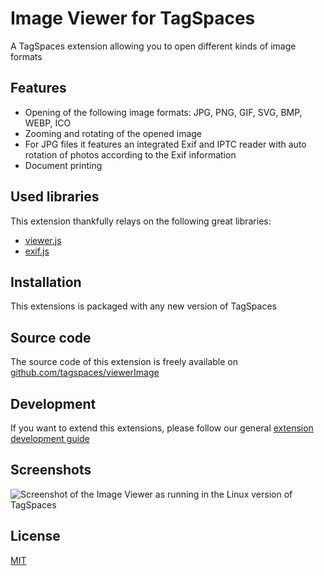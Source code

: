 # Image Viewer for TagSpaces

A TagSpaces extension allowing you to open different kinds of image formats

## Features

* Opening of the following image formats: JPG, PNG, GIF, SVG, BMP, WEBP, ICO 
* Zooming and rotating of the opened image 
* For JPG files it features an integrated Exif and IPTC reader with auto rotation of photos according to the Exif information
* Document printing

## Used libraries
This extension thankfully relays on the following great libraries:

* [viewer.js](https://fengyuanchen.github.io/viewerjs/)
* [exif.js](https://github.com/exif-js/exif-js) 

## Installation

This extensions is packaged with any new version of TagSpaces

## Source code

The source code of this extension is freely available on [github.com/tagspaces/viewerImage](https://github.com/tagspaces/viewerImage/)

## Development

If you want to extend this extensions, please follow our general [extension development guide](https://tagspaces.org/documentation/extension-development-guide)

## Screenshots

![Screenshot of the Image Viewer as running in the Linux version of TagSpaces](http://docs.tagspaces.org/media/extensions/viewer-image-demo.gif)

## License

[MIT](https://github.com/tagspaces/viewerImage/blob/master/LICENSE.txt)
